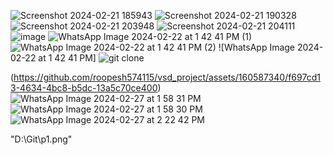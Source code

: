 ![Screenshot 2024-02-21 185943](https://github.com/roopesh574115/vsd_project/assets/160587340/e510d60f-0715-4389-8d15-3f94bf4f207c)
![Screenshot 2024-02-21 190328](https://github.com/roopesh574115/vsd_project/assets/160587340/e9fab8e6-095d-4a91-acad-6099dc8d323d)
![Screenshot 2024-02-21 203948](https://github.com/roopesh574115/vsd_project/assets/160587340/f335e012-6e08-4e94-a8e0-b1516390b4ce)
![Screenshot 2024-02-21 204111](https://github.com/roopesh574115/vsd_project/assets/160587340/bcac9ce8-79d4-4065-a4eb-6f245483cb63)
![image](https://github.com/roopesh574115/vsd_project/assets/160587340/5f24380a-428d-4efe-938c-3a6117054ac1)
 ![WhatsApp Image 2024-02-22 at 1 42 41 PM (1)](https://github.com/roopesh574115/vsd_project/assets/160587340/7f64b9a8-72f9-4510-b60e-f61e6861a98d)
![WhatsApp Image 2024-02-22 at 1 42 41 PM (2)](https://github.com/roopesh574115/vsd_project/assets/160587340/37f6b3a5-0d14-4607-82f0-5b139d4ea2d2)
![WhatsApp Image 2024-02-22 at 1 42 41 PM]
![git clone](https://github.com/roopesh574115/vsd_project/assets/160587340/c7dae347-6257-470f-ab41-5f9781ab2af1)

(https://github.com/roopesh574115/vsd_project/assets/160587340/f697cd13-4634-4bc8-b5dc-13a5c70ce400)
![WhatsApp Image 2024-02-27 at 1 58 31 PM](https://github.com/roopesh574115/vsd_project/assets/160587340/e6a976af-9d24-420f-b423-b298775089a0)
![WhatsApp Image 2024-02-27 at 1 58 30 PM](https://github.com/roopesh574115/vsd_project/assets/160587340/e58b136d-f70b-43ed-84b5-1c8d13b05d9d)
![WhatsApp Image 2024-02-27 at 2 22 42 PM](https://github.com/roopesh574115/vsd_project/assets/160587340/9703f9d5-310b-4498-b1ee-2091436f14e8)

"D:\Git\p1.png"
